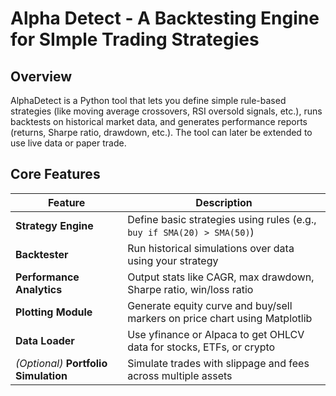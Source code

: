 # Alpha Detect - A Backtesting Engine for SImple Trading Strategies

## Overview
AlphaDetect is a Python tool that lets you define simple rule-based strategies (like moving average crossovers, RSI oversold signals, etc.), runs backtests on historical market data, and generates performance reports (returns, Sharpe ratio, drawdown, etc.). The tool can later be extended to use live data or paper trade.

## Core Features
| Feature                               | Description                                                                |
| ------------------------------------- | -------------------------------------------------------------------------- |
| **Strategy Engine**                   | Define basic strategies using rules (e.g., `buy if SMA(20) > SMA(50)`)     |
| **Backtester**                        | Run historical simulations over data using your strategy                   |
| **Performance Analytics**             | Output stats like CAGR, max drawdown, Sharpe ratio, win/loss ratio         |
| **Plotting Module**                   | Generate equity curve and buy/sell markers on price chart using Matplotlib |
| **Data Loader**                       | Use yfinance or Alpaca to get OHLCV data for stocks, ETFs, or crypto       |
| *(Optional)* **Portfolio Simulation** | Simulate trades with slippage and fees across multiple assets              |
